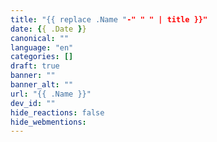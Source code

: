 ```yaml
---
title: "{{ replace .Name "-" " " | title }}"
date: {{ .Date }}
canonical: ""
language: "en"
categories: []
draft: true
banner: ""
banner_alt: ""
url: "{{ .Name }}"
dev_id: ""
hide_reactions: false
hide_webmentions: 
---
```


<!--more-->
